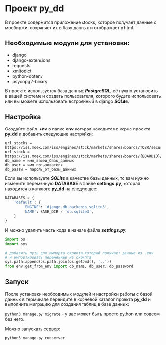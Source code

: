 # Проект py_dd

В проекте содержится приложение stocks, которое получает
данные с мосбиржи, сохраняет их в базу данных и отображает в html.

## Необходимые модули для установки:

* django
* django-extensions
* requests
* xmltodict
* python-dotenv
* psycopg2-binary

В проекте используется база данных ***PostgreSQL***, её нужно установить
в вашей системе и создать пользователя, которого будете использовать или вы можете использовать встроенный в django ***SQLite***.

## Настройка

Создайте файл **.env** в папке **env** которая находится в корне проекта
**py_dd** и добавить следующие настройки:

```
url_stocks = https://iss.moex.com/iss/engines/stock/markets/shares/boards/TQBR/securities.xml
url_stock = https://iss.moex.com/iss/engines/stock/markets/shares/boards/{BOARDID}/securities/{TICKER}.xml
db_name = имя_вашей_базы_данных
db_user = имя_пользователя
db_passw = пароль_от_базы_данных
```

Если вы используете ***SQLite*** в качестве базы данных, то вам
нужно изменить переменную **DATABASE** в файле **settings.py**, 
которая находится в каталоге **py_dd** на следующее:

```python
DATABASES = {
    'default': {
        'ENGINE': 'django.db.backends.sqlite3',
        'NAME': BASE_DIR / 'db.sqlite3',
    }
}
```

И можно удалить часть кода в начале файла ***settings.py***:

```python
import os
import sys

# добавить путь для импорта скрипта который получает данные из .env
# и импортировать переменные из скрипта
sys.path.append(os.path.join(os.getcwd(), '..'))
from env.get_from_env import db_name, db_user, db_password
```

## Запуск

После установки необходимых модулей и настройки работы с базой данных
в терминале перейдите в корневой каталог проекта **py_dd** и выполните миграцию
для создания таблиц в базе данных:

`python3 manage.py migrate` - у вас может быть просто python или совсем без него.

Можно запускать сервер:

`python3 manage.py runserver`
